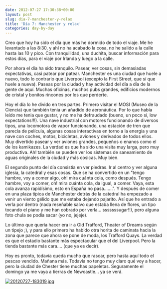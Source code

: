 ```yaml
---
date: 2012-07-27 17:30:38+00:00
layout: post
slug: dia-7-manchester-y-relax
title: 'Día 7: Manchester y relax'
categories: day-by-day
---
```


Creo que hoy ha sido el día que más he dormido de todo el viaje. Me he levantado a las 8:30, y ahí no ha acabado la cosa, no he salido a la calle hasta las 10 y pico. Con tranquilidad, una duchita, buscar información para estos días, para el viaje por Irlanda y luego a la calle.

Por ahora el día ha sido tranquilo. Pasear, ver cosas, sin demasiadas expectativas, casi patear por patear. Manchester es una ciudad que huele a nuevo, todo lo contrario que Liverpool (excepto la First Street, que sí que huele a nueva). Paseas por la ciudad y hay actividad del día a día de la gente de aquí. Muchas oficinas, muchos pubs grandes, edificios modernos de cristal y bonitos rincones por los que perderte.

Hoy el día lo he divido en tres partes. Primero visitar el MOSI (Museo de la Ciencia) que también tenia un añadido de aeronáutica. Por lo que había leído me tenia que gustar, y no me ha defraudado (bueno, un poco sí, low expectations!!!). Una nave industrial con motores funcionando de diversos tipos, una locomotora de vapor funcionando, una estación de tren que parecía de película, algunas cosas interactivas en torno a la energía y una nave con coches, motos, bicicletas, aviones y derivados de todos ellos. Muy divertido pasear y ver aviones grandes, pequeños o enanos como el de los kamikazes. La verdad es que ha sido una visita muy larga, pero muy productiva. Ah! también se pueden ver los sistemas de saneamiento de aguas originales de la ciudad y más cosicas. Muy bien.

El segundo punto del día consistía en ver piedras. Ir al centro y ver alguna iglesia, la catedral y esas cosas. Que se ha convertido en un "tengo hambre, voy a comer algo, oh! mira cuánta cola, como después. Tengo hambre, voy a comer, oh! mira cuánta cola, da igual, a comer. Vaya, esta cola avanza rapidísimo, esto en España no pasa.......". Y después de comer en una plaza típica de Manchester detrás de la catedral ha empezado a venir un viento gélido que me estaba dejando pajarito. Así que he entrado a verla por dentro (nada reseñable salvo que estaba llena de flores, un tipo tocando el piano y me han cobrado por verla... sssssssugar!!), pero alguna foto chula se podía sacar (yo no, jejeje).

Lo último que quería hacer era ir a Old Trafford, Theater of Dreams según un tipejo ;), y para ello primero ha habido otra horita de caminata hacia la zona que parece que ahora se pone de moda, los Trafford Quays. La verdad es que el estadio bastante más espectacular que el del Liverpool. Pero la tienda bastante más cara.... (que ya es decir).

Hoy es pronto, todavía queda mucho que rascar, pero hasta aquí todo el pescao vendido. Mañana más. Todavía no tengo muy claro qué voy a hacer, pero la ciudad de Chester tiene muchas papeletas. Seguramente el domingo ya me vaya a tierras de Newcastle... ya se verá.

[![20120727-183019.jpg](http://blog.migueljulian.com/wp-content/uploads/20120727-183019.jpg)](http://blog.migueljulian.com/wp-content/uploads/20120727-183019.jpg)
